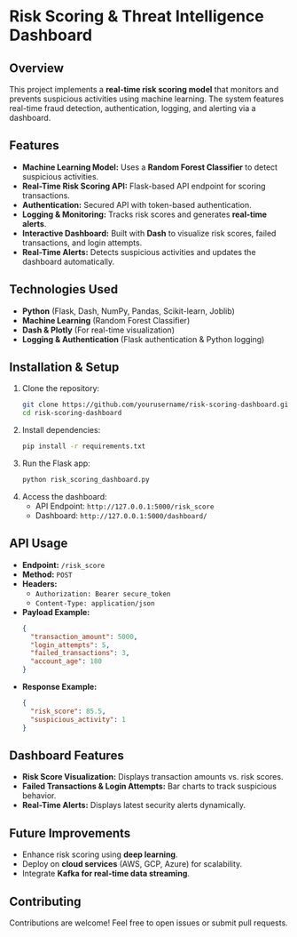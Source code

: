 # Risk Scoring & Threat Intelligence Dashboard

## Overview
This project implements a **real-time risk scoring model** that monitors and prevents suspicious activities using machine learning. The system features real-time fraud detection, authentication, logging, and alerting via a dashboard.

## Features
- **Machine Learning Model:** Uses a **Random Forest Classifier** to detect suspicious activities.
- **Real-Time Risk Scoring API:** Flask-based API endpoint for scoring transactions.
- **Authentication:** Secured API with token-based authentication.
- **Logging & Monitoring:** Tracks risk scores and generates **real-time alerts**.
- **Interactive Dashboard:** Built with **Dash** to visualize risk scores, failed transactions, and login attempts.
- **Real-Time Alerts:** Detects suspicious activities and updates the dashboard automatically.

## Technologies Used
- **Python** (Flask, Dash, NumPy, Pandas, Scikit-learn, Joblib)
- **Machine Learning** (Random Forest Classifier)
- **Dash & Plotly** (For real-time visualization)
- **Logging & Authentication** (Flask authentication & Python logging)

## Installation & Setup
1. Clone the repository:
   ```bash
   git clone https://github.com/yourusername/risk-scoring-dashboard.git
   cd risk-scoring-dashboard
   ```
2. Install dependencies:
   ```bash
   pip install -r requirements.txt
   ```
3. Run the Flask app:
   ```bash
   python risk_scoring_dashboard.py
   ```
4. Access the dashboard:
   - API Endpoint: `http://127.0.0.1:5000/risk_score`
   - Dashboard: `http://127.0.0.1:5000/dashboard/`

## API Usage
- **Endpoint:** `/risk_score`
- **Method:** `POST`
- **Headers:**
  - `Authorization: Bearer secure_token`
  - `Content-Type: application/json`
- **Payload Example:**
  ```json
  {
    "transaction_amount": 5000,
    "login_attempts": 5,
    "failed_transactions": 3,
    "account_age": 180
  }
  ```
- **Response Example:**
  ```json
  {
    "risk_score": 85.5,
    "suspicious_activity": 1
  }
  ```

## Dashboard Features
- **Risk Score Visualization:** Displays transaction amounts vs. risk scores.
- **Failed Transactions & Login Attempts:** Bar charts to track suspicious behavior.
- **Real-Time Alerts:** Displays latest security alerts dynamically.

## Future Improvements
- Enhance risk scoring using **deep learning**.
- Deploy on **cloud services** (AWS, GCP, Azure) for scalability.
- Integrate **Kafka for real-time data streaming**.

## Contributing
Contributions are welcome! Feel free to open issues or submit pull requests.



